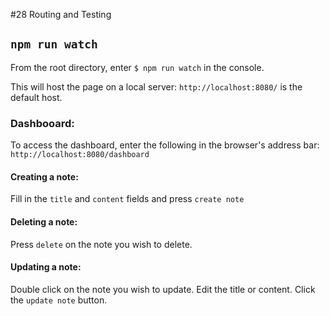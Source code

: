 #28 Routing and Testing

## `npm run watch`

From the root directory, enter `$ npm run watch` in the console.

This will host the page on a local server:
`http://localhost:8080/` is the default host.

### Dashbooard:
To access the dashboard, enter the following in the browser's address bar: `http://localhost:8080/dashboard`

#### Creating a note:
Fill in the `title` and `content` fields and press `create note`
#### Deleting a note:
Press `delete` on the note you wish to delete.
#### Updating a note:
Double click on the note you wish to update. Edit the title or content. Click the `update note` button.
